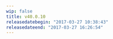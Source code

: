 ```yaml
---
wip: false
title: v40.0.10
releasedatebegin: "2017-03-27 10:38:43"
releasedateend: "2017-03-27 16:26:54"
---
```

